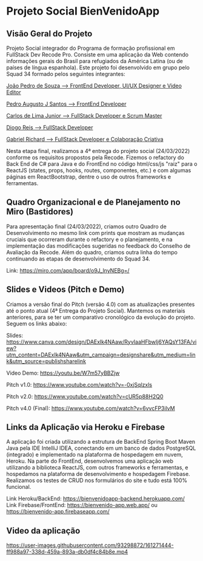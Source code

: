 # Projeto Social BienVenidoApp

## Visão Geral do Projeto

Projeto Social integrador do Programa de formação profissional em FullStack Dev Recode Pro.
Consiste em uma aplicação da Web contendo informações gerais do Brasil para refugiados da América Latina (ou de países de língua espanhola).
Este projeto foi desenvolvido em grupo pelo Squad 34 formado pelos seguintes integrantes:

<p><a href="https://github.com/Pedrogsouza" target="_blank">João Pedro de Souza --> FrontEnd Developer, UI/UX Designer e Video Editor</a></p>
<p><a href="https://github.com/P728" target="_blank">Pedro Augusto J Santos --> FrontEnd Developer</a></p>
<p><a href="https://github.com/CJBiohacker" target="_blank">Carlos de Lima Junior --> FullStack Developer e Scrum Master</a></p>
<p><a href="https://github.com/DiogaoRecode" target="_blank">Diogo Reis --> FullStack Developer</a></p>
<p><a href="https://github.com/Gabriel-Richard" target="_blank">Gabriel Richard --> FullStack Developer e Colaboração Criativa</a></p>

Nesta etapa final, realizamos a 4ª entrega do projeto social (24/03/2022) conforme os requisitos propostos pela Recode. Fizemos o refactory do Back End de C# para Java e do FrontEnd no código html/css/js "raiz" para o ReactJS (states, props, hooks, routes, componentes, etc.) e com algumas páginas em ReactBootstrap, dentre o uso de outros frameworks e ferramentas.

## Quadro Organizacional e de Planejamento no Miro (Bastidores)

Para apresentação final (24/03/2022), criamos outro Quadro de Desenvolvimento no mesmo link com prints que mostram as mudanças cruciais que ocorreram durante o refactory e o planejamento, e na implementação das modificações sugeridas no feedback do Conselho de Avaliação da Recode. Além do quadro, criamos outra linha do tempo continuando as etapas de desenvolvimento do Squad 34.

Link: <https://miro.com/app/board/o9J_lnyNEBg=/>

## Slides e Videos (Pitch e Demo)

Criamos a versão final do Pitch (versão 4.0) com as atualizações presentes até o ponto atual (4ª Entrega do Projeto Social). Mantemos os materiais anteriores, para se ter um comparativo cronológico da evolução do projeto. Seguem os links abaixo:

Slides: <https://www.canva.com/design/DAExIk4NAaw/RyvIaaHFbwIj6YAQsY13FA/view?utm_content=DAExIk4NAaw&utm_campaign=designshare&utm_medium=link&utm_source=publishsharelink>

Video Demo: <https://youtu.be/W7m57yBBZjw>

Pitch v1.0: <https://www.youtube.com/watch?v=-0xjSqlzxls>

Pitch v2.0: <https://www.youtube.com/watch?v=cUR5p88H2Q0>

Pitch v4.0 (Final): <https://www.youtube.com/watch?v=6vvcFP3ilvM>

## Links da Aplicação via Heroku e Firebase

A aplicação foi criada utilizando a estrutura de BackEnd Spring Boot Maven Java pela IDE IntelliJ IDEA, conectando em um banco de dados PostgreSQL (integrado) e implementado na plataforma de hospedagem em nuvem, Heroku. Na parte do FrontEnd, desenvolvemos uma aplicação web utilizando a biblioteca ReactJS, com outros frameworks e ferramentas, e hospedamos na plataforma de desenvolvimento e hospedagem Firebase. <br>
Realizamos os testes de CRUD nos formulários do site e tudo está 100% funcional.

Link Heroku/BackEnd: <https://bienvenidoapp-backend.herokuapp.com/> <br>
Link Firebase/FrontEnd: <https://bienvenido-app.web.app/> ou <https://bienvenido-app.firebaseapp.com/>

## Video da aplicação
https://user-images.githubusercontent.com/93298872/161271444-ff988a97-338d-459a-893a-db0df4c84b8e.mp4
